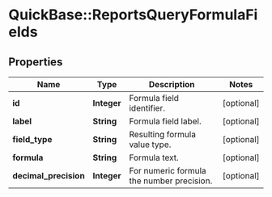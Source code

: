 # QuickBase::ReportsQueryFormulaFields

## Properties
Name | Type | Description | Notes
------------ | ------------- | ------------- | -------------
**id** | **Integer** | Formula field identifier. | [optional] 
**label** | **String** | Formula field label. | [optional] 
**field_type** | **String** | Resulting formula value type. | [optional] 
**formula** | **String** | Formula text. | [optional] 
**decimal_precision** | **Integer** | For numeric formula the number precision. | [optional] 


